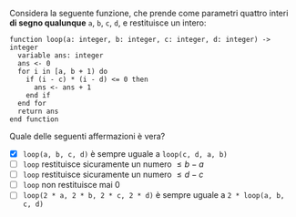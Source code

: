 Considera la seguente funzione, che prende come parametri quattro interi **di segno qualunque** `a`, `b`, `c`, `d`, e restituisce un intero:

```srs
function loop(a: integer, b: integer, c: integer, d: integer) -> integer
  variable ans: integer
  ans <- 0
  for i in [a, b + 1) do
    if (i - c) * (i - d) <= 0 then
      ans <- ans + 1
    end if
  end for
  return ans
end function
```

Quale delle seguenti affermazioni è vera?

- [x] `loop(a, b, c, d)` è sempre uguale a `loop(c, d, a, b)`
- [ ] `loop` restituisce sicuramente un numero $\leq b - a$
- [ ] `loop` restituisce sicuramente un numero $\leq d - c$
- [ ] `loop` non restituisce mai $0$
- [ ] `loop(2 * a, 2 * b, 2 * c, 2 * d)` è sempre uguale a `2 * loop(a, b, c, d)`
